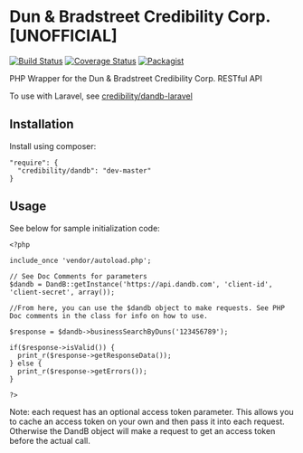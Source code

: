 Dun &amp; Bradstreet Credibility Corp. [UNOFFICIAL]
=====
[![Build Status](https://travis-ci.org/credibility/dandb.svg)](https://travis-ci.org/credibility/dandb)
[![Coverage Status](https://img.shields.io/coveralls/credibility/dandb.svg)](https://coveralls.io/r/credibility/dandb)
[![Packagist](http://img.shields.io/packagist/v/credibility/dandb.svg)](https://packagist.org/packages/credibility/dandb)

PHP Wrapper for the Dun &amp; Bradstreet Credibility Corp. RESTful API

To use with Laravel, see [credibility/dandb-laravel](https://github.com/credibility/dandb-laravel)

## Installation

Install using composer:

    "require": {
      "credibility/dandb": "dev-master"  
    }

## Usage

See below for sample initialization code:

    <?php
    
    include_once 'vendor/autoload.php';
    
    // See Doc Comments for parameters
    $dandb = DandB::getInstance('https://api.dandb.com', 'client-id', 'client-secret', array());
    
    //From here, you can use the $dandb object to make requests. See PHP Doc comments in the class for info on how to use.
    
    $response = $dandb->businessSearchByDuns('123456789');
    
    if($response->isValid()) {
      print_r($response->getResponseData());  
    } else {
      print_r($response->getErrors());
    }
    
    ?>
  
Note: each request has an optional access token parameter. This allows you to cache an access token on your own and then pass it into each request. Otherwise the DandB object will make a request to get an access token before the actual call. 
